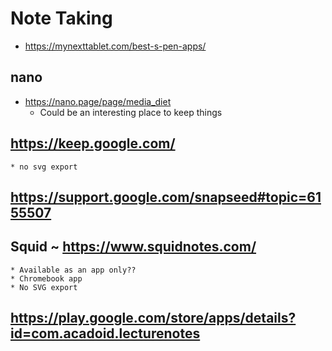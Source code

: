 # Note Taking



* https://mynexttablet.com/best-s-pen-apps/

## nano

* https://nano.page/page/media_diet
	* Could be an interesting place to keep things


## https://keep.google.com/
	* no svg export

## https://support.google.com/snapseed#topic=6155507

## Squid ~ https://www.squidnotes.com/
	* Available as an app only??
	* Chromebook app
	* No SVG export

## https://play.google.com/store/apps/details?id=com.acadoid.lecturenotes
